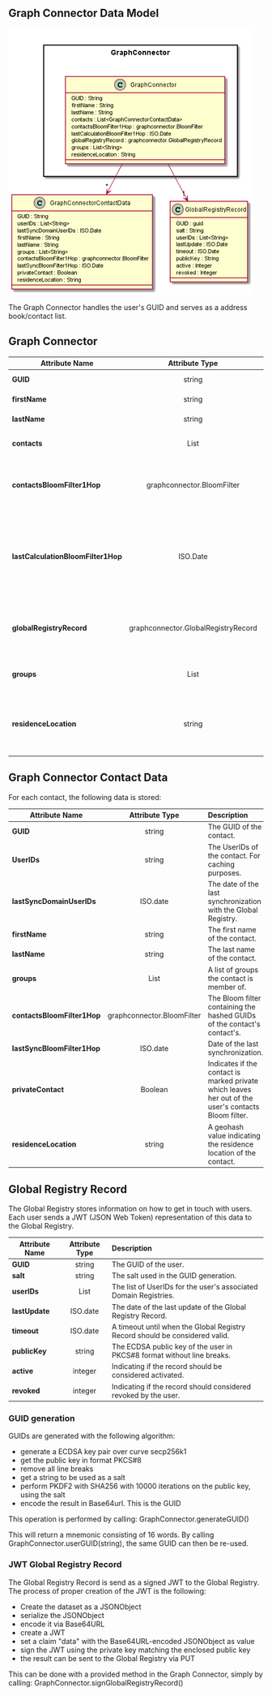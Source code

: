 Graph Connector Data Model
--------------------

![Graph Connector Data Model](graph-connector.png)

The Graph Connector handles the user's GUID and serves as a address book/contact list.


## Graph Connector

| **Attribute Name**   | **Attribute Type**        | **Description**     |
|----------------------|:-------------------------:|:--------------------------------------------------------------------------------------------------------|
| **GUID**             |          string           | The user's GUID. |
| **firstName**        |          string           | The user's first name. |
| **lastName**         |          string           | The user's last name. |
| **contacts**         | List<GraphConnectorContactData> | The list of contacts of the user. |
| **contactsBloomFilter1Hop** | graphconnector.BloomFilter | Bloom filter containing the hashed GUIDs of the user's contacts. |
| **lastCalculationBloomFilter1Hop** | ISO.Date    | Date of the last calculation of the Bloom filter containing the hashed GUID of the user's contacts. |
| **globalRegistryRecord** | graphconnector.GlobalRegistryRecord | Object containing all data stored in the Global Registry. |
| **groups**           |    List<string>           | A list of groups the user is member of. |
| **residenceLocation** |    string                | A geohash value indicating the residence location of the contact. |


## Graph Connector Contact Data
For each contact, the following data is stored:

| **Attribute Name**      | **Attribute Type** | **Description**        |
|-------------------------|:------------------:|:------------------------------------------------------------------------------------|
| **GUID**                |       string       | The GUID of the contact. |
| **UserIDs**             |       string       | The UserIDs of the contact. For caching purposes. |
| **lastSyncDomainUserIDs** |     ISO.date     | The date of the last synchronization with the Global Registry. |
| **firstName**           |       string       | The first name of the contact. |
| **lastName**            |       string       | The last name of the contact. |
| **groups**              |    List<string>    | A list of groups the contact is member of. |
| **contactsBloomFilter1Hop** | graphconnector.BloomFilter | The Bloom filter containing the hashed GUIDs of the contact's contact's. |
| **lastSyncBloomFilter1Hop** | ISO.date       | Date of the last synchronization. |
| **privateContact**      |    Boolean         | Indicates if the contact is marked private which leaves her out of the user's contacts Bloom filter. |
| **residenceLocation**   |    string          | A geohash value indicating the residence location of the contact. |


## Global Registry Record
The Global Registry stores information on how to get in touch with users.
Each user sends a JWT (JSON Web Token) representation of this data to the Global Registry.

| **Attribute Name**      | **Attribute Type** | **Description**        |
|-------------------------|:------------------:|:------------------------------------------------------------------------------------|
| **GUID**                |       string       | The GUID of the user. |
| **salt**                |       string       | The salt used in the GUID generation. |
| **userIDs**             |   List<string>     | The list of UserIDs for the user's associated Domain Registries. |
| **lastUpdate**          |      ISO.date      | The date of the last update of the Global Registry Record. |
| **timeout**             |      ISO.date      | A timeout until when the Global Registry Record should be considered valid. |
| **publicKey**           |      string        | The ECDSA public key of the user in PKCS#8 format without line breaks. |
| **active**              |      integer       | Indicating if the record should be considered activated. |
| **revoked**             |      integer       | Indicating if the record should considered revoked by the user. |


### GUID generation

GUIDs are generated with the following algorithm:

* generate a ECDSA key pair over curve secp256k1
* get the public key in format PKCS#8
* remove all line breaks
* get a string to be used as a salt
* perform PKDF2 with SHA256 with 10000 iterations on the public key, using the salt
* encode the result in Base64url. This is the GUID

This operation is performed by calling:
GraphConnector.generateGUID()

This will return a mnemonic consisting of 16 words.
By calling GraphConnector.userGUID(string), the same GUID can then be re-used.


### JWT Global Registry Record

The Global Registry Record is send as a signed JWT to the Global Registry.
The process of proper creation of the JWT is the following:

* Create the dataset as a JSONObject
* serialize the JSONObject
* encode it via Base64URL
* create a JWT
* set a claim "data" with the Base64URL-encoded JSONObject as value
* sign the JWT using the private key matching the enclosed public key
* the result can be sent to the Global Registry via PUT

This can be done with a provided method in the Graph Connector, simply by calling:
GraphConnector.signGlobalRegistryRecord()
